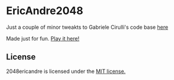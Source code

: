 # EricAndre2048
Just a couple of minor tweakts to Gabriele Cirulli's code base [here](https://github.com/gabrielecirulli/2048)

Made just for fun. [Play it here!](http://2048ericandre.com)

## License
2048ericandre is licensed under the [MIT license.](https://github.com/dubchuck/2048ericandre/blob/master/LICENSE.txt)

